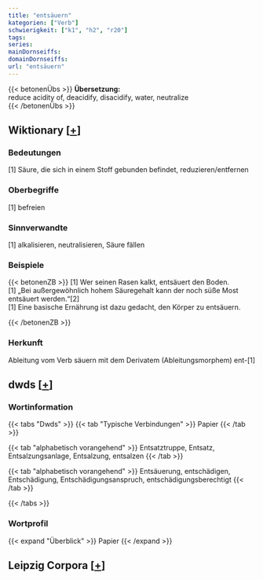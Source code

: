 ```yaml
---
title: "entsäuern"
kategorien: ["Verb"]
schwierigkeit: ["k1", "h2", "r20"]
tags:
series:
mainDornseiffs:
domainDornseiffs:
url: "entsäuern"
---
```


{{< betonenÜbs >}}
**Übersetzung:**  
reduce acidity of, deacidify, disacidify, water, neutralize  
{{< /betonenÜbs >}}

## Wiktionary [[+](https://de.wiktionary.org/wiki/entsäuern)]

### Bedeutungen
[1] Säure, die sich in einem Stoff gebunden befindet, reduzieren/entfernen  

### Oberbegriffe
[1] befreien  

### Sinnverwandte
[1] alkalisieren, neutralisieren, Säure fällen  

### Beispiele
{{< betonenZB >}}
[1] Wer seinen Rasen kalkt, entsäuert den Boden.  
[1] „Bei außergewöhnlich hohem Säuregehalt kann der noch süße Most entsäuert werden.“[2]  
[1] Eine basische Ernährung ist dazu gedacht, den Körper zu entsäuern.  

{{< /betonenZB >}}
### Herkunft
Ableitung vom Verb säuern mit dem Derivatem (Ableitungsmorphem) ent-[1]  



## dwds [[+](https://www.dwds.de/wb/entsäuern)]

### Wortinformation
{{< tabs "Dwds" >}}
{{< tab "Typische Verbindungen" >}}
Papier
{{< /tab >}}

{{< tab "alphabetisch vorangehend" >}}
Entsatztruppe, Entsatz, Entsalzungsanlage, Entsalzung, entsalzen
{{< /tab >}}

{{< tab "alphabetisch vorangehend" >}}
Entsäuerung, entschädigen, Entschädigung, Entschädigungsanspruch, entschädigungsberechtigt
{{< /tab >}}

{{< /tabs >}}

### Wortprofil
{{< expand "Überblick" >}} Papier {{< /expand >}}

## Leipzig Corpora [[+](https://corpora.uni-leipzig.de/en/res?word=entsäuern&corpusId=deu_newscrawl-public_2018)]


